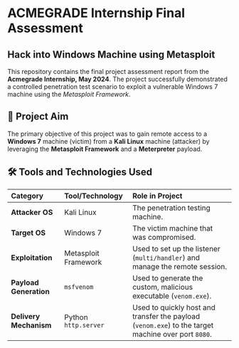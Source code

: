 # ACMEGRADE Internship Final Assessment
## Hack into Windows Machine using Metasploit

This repository contains the final project assessment report from the **Acmegrade Internship, May 2024**. The project successfully demonstrated a controlled penetration test scenario to exploit a vulnerable Windows 7 machine using the *Metasploit Framework*.

## 🎯 Project Aim

The primary objective of this project was to gain remote access to a **Windows 7** machine (victim) from a **Kali Linux** machine (attacker) by leveraging the **Metasploit Framework** and a **Meterpreter** payload.

## 🛠️ Tools and Technologies Used

| Category | Tool/Technology | Role in Project |
| :--- | :--- | :--- |
| **Attacker OS** | Kali Linux | The penetration testing machine. |
| **Target OS** | Windows 7 | The victim machine that was compromised. |
| **Exploitation** | Metasploit Framework | Used to set up the listener (`multi/handler`) and manage the remote session. |
| **Payload Generation** | `msfvenom` | Used to generate the custom, malicious executable (`venom.exe`). |
| **Delivery Mechanism** | Python `http.server` | Used to quickly host and transfer the payload (`venom.exe`) to the target machine over port `8080`. |

